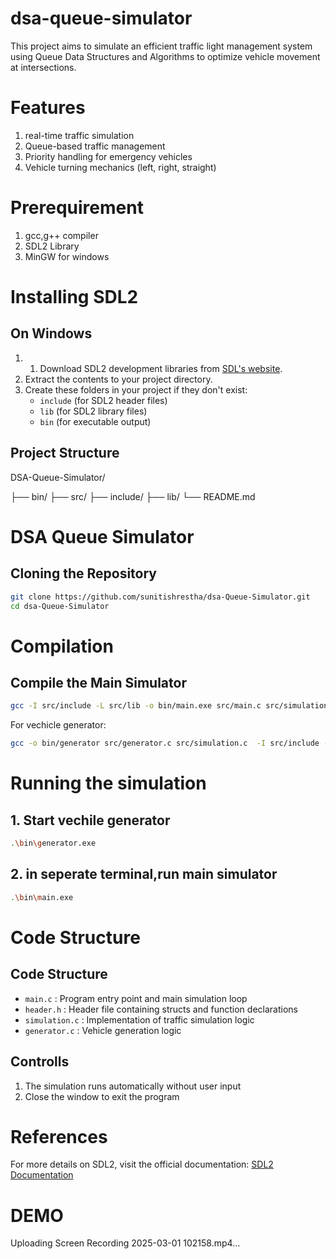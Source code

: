 # dsa-queue-simulator
This project aims to simulate an efficient traffic light management system using Queue Data Structures and Algorithms to optimize vehicle movement at intersections.

# Features
  1. real-time traffic simulation
  2. Queue-based traffic management
  3. Priority handling for emergency vehicles
  4. Vehicle turning mechanics (left, right, straight)

# Prerequirement
 1. gcc,g++ compiler
 2. SDL2 Library
 3. MinGW for windows

# Installing SDL2
 ## On Windows
 1. 1. Download SDL2 development libraries from [SDL's website](https://github.com/libsdl-org/SDL).
2. Extract the contents to your project directory.
3. Create these folders in your project if they don't exist:
   - `include` (for SDL2 header files)
   - `lib` (for SDL2 library files)
   - `bin` (for executable output)

## Project Structure
 DSA-Queue-Simulator/
 
 ├── bin/
 ├── src/
   ├── include/
   ├── lib/
 └── README.md

# DSA Queue Simulator

## Cloning the Repository

```bash
git clone https://github.com/sunitishrestha/dsa-Queue-Simulator.git
cd dsa-Queue-Simulator
```

# Compilation
## Compile the Main Simulator
```bash
gcc -I src/include -L src/lib -o bin/main.exe src/main.c src/simulation.c -lmingw32 -lSDL2main -lSDL2
```

   For vechicle generator:
   ```sh
gcc -o bin/generator src/generator.c src/simulation.c  -I src/include -L src/lib -lmingw32 -lSDL2main -lSDL2
```


# Running the simulation
## 1. Start vechile generator
   ```sh
   .\bin\generator.exe
```

## 2. in seperate terminal,run main simulator
 ```sh
 .\bin\main.exe
```

# Code Structure
 ## Code Structure

- `main.c` : Program entry point and main simulation loop
- `header.h` : Header file containing structs and function declarations
- `simulation.c` : Implementation of traffic simulation logic
- `generator.c` : Vehicle generation logic

 ## Controlls
  1. The simulation runs automatically without user input
  2. Close the window to exit the program

# References

For more details on SDL2, visit the official documentation: [SDL2 Documentation](https://wiki.libsdl.org/)

# DEMO



Uploading Screen Recording 2025-03-01 102158.mp4…

